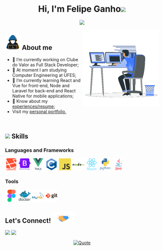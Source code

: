 <h1 align="center"><b>Hi, I'm Felipe Ganho</b><img src="https://media.giphy.com/media/hvRJCLFzcasrR4ia7z/giphy.gif" width="35"></h1>
<p align="center">
  <a href="#"><img src="https://readme-typing-svg.herokuapp.com?font=Fira+Code&size=25&pause=1000&center=true&width=435&lines=I'm+computer+engineer;Developer;Tech+Enthusiast"></a>
</p>

<picture> <img align="right" src="https://github.com/0xAbdulKhalid/0xAbdulKhalid/raw/main/assets/mdImages/Right_Side.gif" width = 250px></picture>

## <picture><img src = "https://github.com/0xAbdulKhalid/0xAbdulKhalid/raw/main/assets/mdImages/about_me.gif" width = 50px></picture> **About me**

- 🔭 I’m currently working on Clube do Valor as Full Stack Developer;
- 🌱 At moment I am studying Computer Engineering at UFES;
- 🌱 I’m currently learning React and Vue for front-end, Node and Laravel for back-end and React Native for mobile applications;
- 📄 Know about my <a href="https://drive.google.com/file/d/1E53uVHdLzOBxF7vihXZIJPCLi88Lnsph/view" target="blank">experiences/resume;</a>
- Visit my <a href="https://felipeganho.github.io/" target="blank">personal portfolio.</a>

<br>

## <img src="https://media2.giphy.com/media/QssGEmpkyEOhBCb7e1/giphy.gif?cid=ecf05e47a0n3gi1bfqntqmob8g9aid1oyj2wr3ds3mg700bl&rid=giphy.gif" width ="25"><b> Skills</b>
<h3 align="left">Languages and Frameworks</h3>
<div>
  <a href="https://laravel.com/" target="_blank"> <img src="https://github.com/devicons/devicon/blob/master/icons/laravel/laravel-plain-wordmark.svg" alt="bootstrap" width="40" height="40"/></a>
  <a href="https://getbootstrap.com/" target="_blank"> <img src="https://github.com/devicons/devicon/blob/master/icons/bootstrap/bootstrap-original-wordmark.svg" alt="bootstrap" width="40" height="40"/></a>
  <a href="https://vuejs.org/" target="_blank"> <img src="https://github.com/devicons/devicon/blob/master/icons/vuejs/vuejs-original-wordmark.svg" alt="bootstrap" width="40" height="40"/></a>
  <a href="https://www.w3schools.com/c/c_intro.php" target="_blank"> <img src="https://github.com/devicons/devicon/blob/master/icons/c/c-original.svg" alt="bootstrap" width="40" height="40"/></a>
  <a href="https://www.javascript.com/" target="_blank"> <img src="https://github.com/devicons/devicon/blob/master/icons/javascript/javascript-original.svg" alt="bootstrap" width="40" height="40"/></a>
  <a href="https://nodejs.org/en/" target="_blank"> <img src="https://github.com/devicons/devicon/blob/master/icons/nodejs/nodejs-original-wordmark.svg" alt="bootstrap" width="40" height="40"/></a>
  <a href="https://pt-br.reactjs.org/" target="_blank"> <img src="https://github.com/devicons/devicon/blob/master/icons/react/react-original-wordmark.svg" alt="bootstrap" width="40" height="40"/></a>
  <a href="https://www.python.org/" target="_blank"> <img src="https://github.com/devicons/devicon/blob/master/icons/python/python-original-wordmark.svg" alt="bootstrap" width="40" height="40"/></a>
  <a href="https://www.java.com/pt-BR/" target="_blank"> <img src="https://github.com/devicons/devicon/blob/master/icons/java/java-original-wordmark.svg" alt="bootstrap" width="40" height="40"/></a>
</div>

<h3 align="left">Tools</h3>
<div>
  <a href="https://www.figma.com/" target="_blank"> <img src="https://github.com/devicons/devicon/blob/master/icons/figma/figma-original.svg" alt="bootstrap" width="40" height="40"/></a>
  <a href="https://www.docker.com/" target="_blank"> <img src="https://github.com/devicons/devicon/blob/master/icons/docker/docker-original-wordmark.svg" alt="bootstrap" width="40" height="40"/></a>
  <a href="https://www.mysql.com/" target="_blank"> <img src="https://github.com/devicons/devicon/blob/master/icons/mysql/mysql-original-wordmark.svg" alt="bootstrap" width="40" height="40"/></a>
  <a href="https://git-scm.com/" target="_blank"> <img src="https://github.com/devicons/devicon/blob/master/icons/git/git-original-wordmark.svg" alt="bootstrap" width="40" height="40"/></a>
</div>

 ## <b>Let's Connect!</b><img src="https://github.com/0xAbdulKhalid/0xAbdulKhalid/raw/main/assets/mdImages/handshake.gif" width="80">
 <a href="https://www.linkedin.com/in/felipeganho/"><img src="https://img.shields.io/badge/LinkedIn-0077B5?style=for-the-badge&logo=linkedin&logoColor=white"/></a>
 <a href="mailto:felipeganho@gmail.com"><img src="https://img.shields.io/badge/Gmail-D14836?style=for-the-badge&logo=gmail&logoColor=white"/></a>
 
 <p align = "center">
	<a href="https://github.com/piyushsuthar/github-readme-quotes"> <img alt="Quote" src="https://quotes-github-readme.vercel.app/api?type=horizontal&theme=tokyonight&quote=Do%20your%20best,%20in%20the%20condition%20you%20have,%20while%20you%20don%27t%20have%20better%20conditions,%20to%20do%20even%20better!&author=M%C3%A1rio%20Sergio%20Cortella">
</p>

<!--
Here are some ideas to get you started:

- 🔭 I’m currently working on ...
- 🌱 I’m currently learning ...
- 👯 I’m looking to collaborate on ...
- 🤔 I’m looking for help with ...
- 💬 Ask me about ...
- 📫 How to reach me: ...
- 😄 Pronouns: ...
- ⚡ Fun fact: ...
-->
